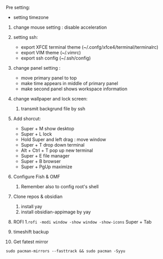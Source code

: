 Pre setting:
* setting timezone


1. change mouse setting : disable acceleration
2. setting ssh:
	* export XFCE terminal theme (~/.confg/xfce4/terminal/terminalrc)
	* export VIM theme (~/.vimrc)
	* export ssh config (~/.ssh/config)
	 
	
3.	change panel setting : 
	* move primary panel to top
	* make time appears in middle of primary panel
	* make second panel shows workspace information


4. change wallpaper and lock screen:
	1. transmit backgrund file by ssh

5. Add shorcut:
	* Super + M show desktop
	* Super + L lock
	* Hold Super and left drag : move window
	* Super + T drop down terminal
	* Alt + Ctrl + T pop up new terminal
	* Super + E file manager
	* Super + B browser
	* Super + PgUp maximize

6. Configure Fish & OMF
	1. Remember also to config root's shell

7. Clone repos & obsidian
	1. install yay
	2. install obsidian-appimage by yay

8. ROFI
	1.`rofi -modi window -show window -show-icons`  Super + Tab
	
	
9. timeshift backup


10. Get fatest mirror
```
sudo pacman-mirrors --fasttrack && sudo pacman -Syyu
```